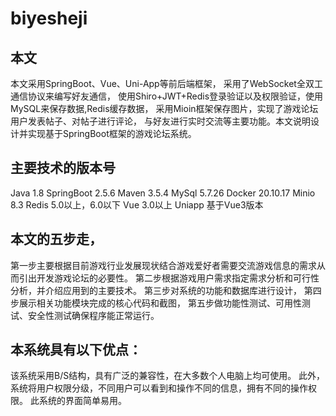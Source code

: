 # biyesheji
## 本文
本文采用SpringBoot、Vue、Uni-App等前后端框架，
采用了WebSocket全双工通信协议来编写好友通信，
使用Shiro+JWT+Redis登录验证以及权限验证，使用MySQL来保存数据,Redis缓存数据，
采用Mioin框架保存图片，实现了游戏论坛用户发表帖子、对帖子进行评论，
与好友进行实时交流等主要功能。本文说明设计并实现基于SpringBoot框架的游戏论坛系统。
## 主要技术的版本号
Java	1.8
SpringBoot	2.5.6
Maven	3.5.4
MySql	5.7.26
Docker	20.10.17
Minio	8.3
Redis	5.0以上，6.0以下
Vue	3.0以上
Uniapp	基于Vue3版本
## 本文的五步走，
第一步主要根据目前游戏行业发展现状结合游戏爱好者需要交流游戏信息的需求从而引出开发游戏论坛的必要性。
第二步根据游戏用户需求指定需求分析和可行性分析，并介绍应用到的主要技术。
第三步对系统的功能和数据库进行设计，
第四步展示相关功能模块完成的核心代码和截图，
第五步做功能性测试、可用性测试、安全性测试确保程序能正常运行。
## 本系统具有以下优点：
该系统采用B/S结构，具有广泛的兼容性，在大多数个人电脑上均可使用。
此外，系统将用户权限分级，不同用户可以看到和操作不同的信息，拥有不同的操作权限。
此系统的界面简单易用。
